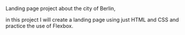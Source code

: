 Landing page project about the city of Berlin,

in this project I will create a landing page using just HTML and CSS
and practice the use of Flexbox.